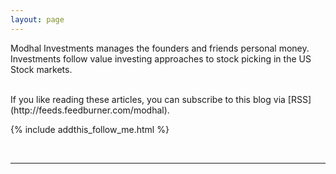 ```yaml
---
layout: page
---
```


Modhal Investments manages the founders and friends personal money. Investments follow value investing approaches to stock picking in the US Stock markets.

</div>
<br/>
If you like reading these articles, you can subscribe to this blog via [RSS](http://feeds.feedburner.com/modhal).

{% include addthis_follow_me.html %}

<br/>
<div class="post-date" id="ga-pageviews"></div>

---
